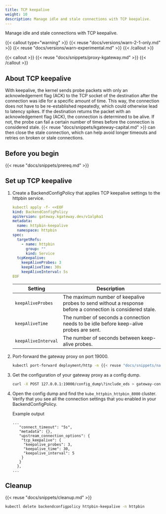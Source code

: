 ```yaml
---
title: TCP keepalive
weight: 10
description: Manage idle and stale connections with TCP keepalive. 
---
```


Manage idle and stale connections with TCP keepalive.

{{< callout type="warning" >}} 
{{< reuse "docs/versions/warn-2-1-only.md" >}} {{< reuse "docs/versions/warn-experimental.md" >}}
{{< /callout >}}

{{< callout >}}
{{< reuse "docs/snippets/proxy-kgateway.md" >}}
{{< /callout >}}

## About TCP keepalive

With keepalive, the kernel sends probe packets with only an acknowledgement flag (ACK) to the TCP socket of the destination after the connection was idle for a specific amount of time. This way, the connection does not have to be re-established repeatedly, which could otherwise lead to latency spikes. If the destination returns the packet with an acknowledgement flag (ACK), the connection is determined to be alive. If not, the probe can fail a certain number of times before the connection is considered stale. {{< reuse "docs/snippets/kgateway-capital.md" >}} can then close the stale connection, which can help avoid longer timeouts and retries on broken or stale connections.

## Before you begin

{{< reuse "docs/snippets/prereq.md" >}}

## Set up TCP keepalive

1. Create a BackendConfigPolicy that applies TCP keepalive settings to the httpbin service. 
   ```yaml 
   kubectl apply -f- <<EOF
   kind: BackendConfigPolicy
   apiVersion: gateway.kgateway.dev/v1alpha1
   metadata:
     name: httpbin-keepalive
     namespace: httpbin   
   spec:
     targetRefs:
       - name: httpbin
         group: ""
         kind: Service
     tcpKeepalive:
       keepAliveProbes: 3
       keepAliveTime: 30s
       keepAliveInterval: 5s
   EOF
   ```  
   
   | Setting | Description | 
   | -- | -- | 
   | `keepAliveProbes` | The maximum number of keepalive probes to send without a response before a connection is considered stale. | 
   | `keepAliveTime` | The number of seconds a connection needs to be idle before keep-alive probes are sent. |
   | `keepAliveInterval` | The number of seconds between keep-alive probes.  |  

2. Port-forward the gateway proxy on port 19000. 
   ```sh
   kubectl port-forward deployment/http -n {{< reuse "docs/snippets/namespace.md" >}} 19000
   ```
   
3. Get the configuration of your gateway proxy as a config dump. 
   ```sh
   curl -X POST 127.0.0.1:19000/config_dump\?include_eds > gateway-config.json
   ```
   
4. Open the config dump and find the `kube_httpbin_httpbin_8000` cluster. Verify that you see all the connection settings that you enabled in your BackendConfigPolicy. 
   
   Example output
   ```console {hl_lines=[5,6,7,8]}
   ...
      "connect_timeout": "5s",
      "metadata": {},
      "upstream_connection_options": {
       "tcp_keepalive": {
        "keepalive_probes": 3,
        "keepalive_time": 30,
        "keepalive_interval": 5
       }
      }
     },
   ...
   ```
    
## Cleanup

{{< reuse "docs/snippets/cleanup.md" >}}

```sh
kubectl delete backendconfigpolicy httpbin-keepalive -n httpbin
```
